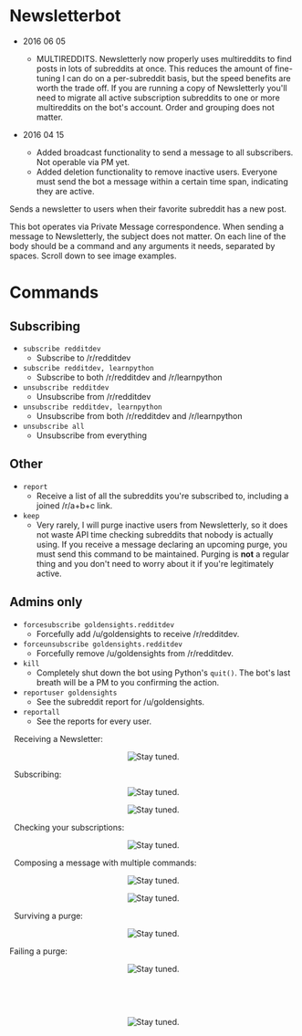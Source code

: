 Newsletterbot
=============

- 2016 06 05
    - MULTIREDDITS. Newsletterly now properly uses multireddits to find posts in lots of subreddits at once. This reduces the amount of fine-tuning I can do on a per-subreddit basis, but the speed benefits are worth the trade off. If you are running a copy of Newsletterly you'll need to migrate all active subscription subreddits to one or more multireddits on the bot's account. Order and grouping does not matter.

- 2016 04 15
    - Added broadcast functionality to send a message to all subscribers. Not operable via PM yet.
    - Added deletion functionality to remove inactive users. Everyone must send the bot a message within a certain time span, indicating they are active.

Sends a newsletter to users when their favorite subreddit has a new post.

This bot operates via Private Message correspondence. When sending a message to Newsletterly, the subject does not matter. On each line of the body should be a command and any arguments it needs, separated by spaces. Scroll down to see image examples.

# Commands

## Subscribing
- `subscribe redditdev`
    - Subscribe to /r/redditdev
- `subscribe redditdev, learnpython`
    - Subscribe to both /r/redditdev and /r/learnpython
- `unsubscribe redditdev`
    - Unsubscribe from /r/redditdev
- `unsubscribe redditdev, learnpython`
    - Unsubscribe from both /r/redditdev and /r/learnpython
- `unsubscribe all`
    - Unsubscribe from everything

## Other
- `report`
    - Receive a list of all the subreddits you're subscribed to, including a joined /r/a+b+c link.
- `keep`
    - Very rarely, I will purge inactive users from Newsletterly, so it does not waste API time checking subreddits that nobody is actually using. If you receive a message declaring an upcoming purge, you must send this command to be maintained. Purging is **not** a regular thing and you don't need to worry about it if you're legitimately active.

## Admins only
- `forcesubscribe goldensights.redditdev`
    - Forcefully add /u/goldensights to receive /r/redditdev.
- `forceunsubscribe goldensights.redditdev`
    - Forcefully remove /u/goldensights from /r/redditdev.
- `kill`
    - Completely shut down the bot using Python's `quit()`. The bot's last breath will be a PM to you confirming the action.
- `reportuser goldensights`
    - See the subreddit report for /u/goldensights.
- `reportall`
    - See the reports for every user.

&nbsp;
Receiving a Newsletter:

<p align="center">
  <img src="https://github.com/voussoir/reddit/blob/master/.GitImages/newsletterly_demo_newposts.png?raw=true" alt="Stay tuned."/>
</p>

&nbsp;
Subscribing:
<p align="center">
  <img src="https://github.com/voussoir/reddit/blob/master/.GitImages/newsletterly_demo_subscribe.png?raw=true" alt="Stay tuned."/>
</p>
<p align="center">
  <img src="https://github.com/voussoir/reddit/blob/master/.GitImages/newsletterly_demo_subscribemultiple.png?raw=true" alt="Stay tuned."/>
</p>

&nbsp;
Checking your subscriptions:

<p align="center">
  <img src="https://github.com/voussoir/reddit/blob/master/.GitImages/newsletterly_demo_report.png?raw=true" alt="Stay tuned."/>
</p>

&nbsp;
Composing a message with multiple commands:
<p align="center">
  <img src="https://github.com/voussoir/reddit/blob/master/.GitImages/newsletterly_demo_multiplecompose.png?raw=true" alt="Stay tuned."/>
</p>
<p align="center">
  <img src="https://github.com/voussoir/reddit/blob/master/.GitImages/newsletterly_demo_multipleresponse.png?raw=true" alt="Stay tuned."/>
</p>

&nbsp;
Surviving a purge:
<p align="center">
  <img src="https://github.com/voussoir/reddit/blob/master/.GitImages/newsletterly_purge_keep.png?raw=true" alt="Stay tuned."/>
</p>

Failing a purge:
<p align="center">
  <img src="https://github.com/voussoir/reddit/blob/master/.GitImages/newsletterly_purge_drop.png?raw=true" alt="Stay tuned."/>
</p>

&nbsp;

&nbsp;

<p align="center">
  <img src="https://github.com/voussoir/reddit/blob/master/.GitImages/Newsletterly_cover2.png?raw=true" alt="Stay tuned."/>
</p>